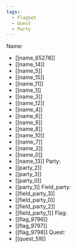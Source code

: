```yaml
---
tags:
  - FlagSet
  - Quest
  - Party
---
```

Name:
- [[name_65278]]
- [[name_14]]
- [[name_5]]
- [[name_15]]
- [[name_11]]
- [[name_1]]
- [[name_3]]
- [[name_12]]
- [[name_4]]
- [[name_6]]
- [[name_9]]
- [[name_8]]
- [[name_10]]
- [[name_7]]
- [[name_2]]
- [[name_0]]
- [[name_13]]
Party:
- [[party_2]]
- [[party_3]]
- [[party_0]]
- [[party_1]]
Field_party:
- [[field_party_3]]
- [[field_party_0]]
- [[field_party_2]]
- [[field_party_1]]
Flag:
- [[flag_9796]]
- [[flag_9797]]
- [[flag_9798]]
Quest:
- [[quest_59]]
